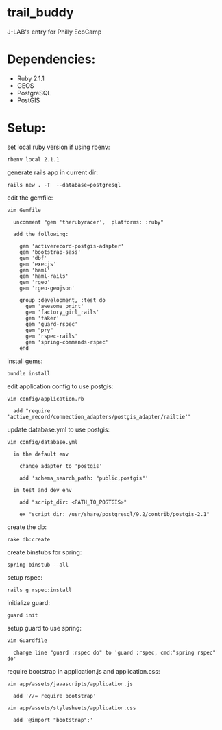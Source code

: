 trail_buddy
===========

J-LAB's entry for Philly EcoCamp 

# Dependencies:
  * Ruby 2.1.1
  * GEOS
  * PostgreSQL
  * PostGIS

# Setup:
  set local ruby version if using rbenv:

    rbenv local 2.1.1

  generate rails app in current dir:

    rails new . -T  --database=postgresql

  edit the gemfile:

    vim Gemfile

      uncomment "gem 'therubyracer',  platforms: :ruby"

      add the following:

        gem 'activerecord-postgis-adapter'
        gem 'bootstrap-sass'
        gem 'dbf'
        gem 'execjs'
        gem 'haml'
        gem 'haml-rails'
        gem 'rgeo'
        gem 'rgeo-geojson'

        group :development, :test do
          gem 'awesome_print'
          gem 'factory_girl_rails'
          gem 'faker'
          gem 'guard-rspec'
          gem "pry"
          gem 'rspec-rails'
          gem 'spring-commands-rspec'
        end

  install gems:

    bundle install

  edit application config to use postgis:

    vim config/application.rb

      add "require 'active_record/connection_adapters/postgis_adapter/railtie'"

  update database.yml to use postgis:

    vim config/database.yml

      in the default env

        change adapter to 'postgis'

        add 'schema_search_path: "public,postgis"'

      in test and dev env

        add "script_dir: <PATH_TO_POSTGIS>"

        ex "script_dir: /usr/share/postgresql/9.2/contrib/postgis-2.1"

  create the db:

    rake db:create

  create binstubs for spring:

    spring binstub --all

  setup rspec:

    rails g rspec:install

  initialize guard:

    guard init

  setup guard to use spring:

    vim Guardfile

      change line "guard :rspec do" to 'guard :rspec, cmd:"spring rspec" do'

  require bootstrap in application.js and application.css:

    vim app/assets/javascripts/application.js

      add '//= require bootstrap'

    vim app/assets/stylesheets/application.css

      add '@import "bootstrap";'
